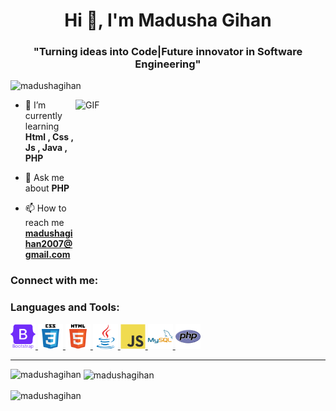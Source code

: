 <h1 align="center">Hi 👋, I'm Madusha Gihan</h1>
<h3 align="center">"Turning ideas into Code|Future innovator in Software Engineering"</h3>

<p align="left"> <img src="https://komarev.com/ghpvc/?username=madushagihan&label=Profile%20views&color=0e75b6&style=flat" alt="madushagihan" /> </p>

  <img align="right" width="400" height="250" alt="GIF" src="https://i.pinimg.com/originals/e4/26/70/e426702edf874b181aced1e2fa5c6cde.gif" />
  
- 🌱 I’m currently learning **Html , Css , Js , Java , PHP**

- 💬 Ask me about **PHP**

- 📫 How to reach me **madushagihan2007@gmail.com**

<h3 align="left">Connect with me:</h3>
<p align="left">
</p>

<h3 align="left">Languages and Tools:</h3>
<p align="left"> <a href="https://getbootstrap.com" target="_blank" rel="noreferrer"> <img src="https://raw.githubusercontent.com/devicons/devicon/master/icons/bootstrap/bootstrap-plain-wordmark.svg" alt="bootstrap" width="40" height="40"/> </a> <a href="https://www.w3schools.com/css/" target="_blank" rel="noreferrer"> <img src="https://raw.githubusercontent.com/devicons/devicon/master/icons/css3/css3-original-wordmark.svg" alt="css3" width="40" height="40"/> </a> <a href="https://www.w3.org/html/" target="_blank" rel="noreferrer"> <img src="https://raw.githubusercontent.com/devicons/devicon/master/icons/html5/html5-original-wordmark.svg" alt="html5" width="40" height="40"/> </a> <a href="https://www.java.com" target="_blank" rel="noreferrer"> <img src="https://raw.githubusercontent.com/devicons/devicon/master/icons/java/java-original.svg" alt="java" width="40" height="40"/> </a> <a href="https://developer.mozilla.org/en-US/docs/Web/JavaScript" target="_blank" rel="noreferrer"> <img src="https://raw.githubusercontent.com/devicons/devicon/master/icons/javascript/javascript-original.svg" alt="javascript" width="40" height="40"/> </a> <a href="https://www.mysql.com/" target="_blank" rel="noreferrer"> <img src="https://raw.githubusercontent.com/devicons/devicon/master/icons/mysql/mysql-original-wordmark.svg" alt="mysql" width="40" height="40"/> </a> <a href="https://www.php.net" target="_blank" rel="noreferrer"> <img src="https://raw.githubusercontent.com/devicons/devicon/master/icons/php/php-original.svg" alt="php" width="40" height="40"/> </a> </p>

---

<p><img align="left" src="https://github-readme-stats.vercel.app/api/top-langs?username=madushagihan&show_icons=true&locale=en&layout=compact" alt="madushagihan" /></p>

<p>&nbsp;<img align="center" src="https://github-readme-stats.vercel.app/api?username=madushagihan&show_icons=true&locale=en" alt="madushagihan" /></p>

<p><img align="center" src="https://github-readme-streak-stats.herokuapp.com/?user=madushagihan&" alt="madushagihan" /></p>
